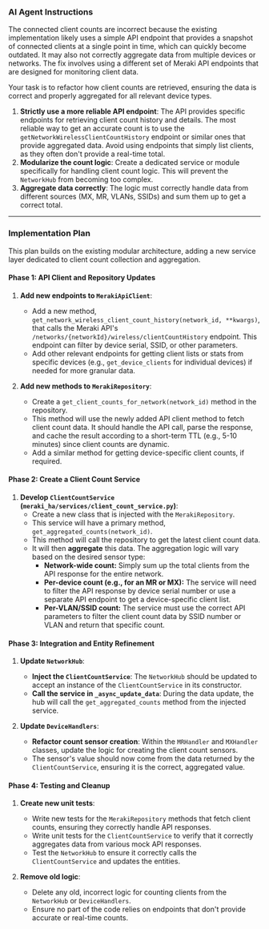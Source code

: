 ### AI Agent Instructions

The connected client counts are incorrect because the existing implementation likely uses a simple API endpoint that provides a snapshot of connected clients at a single point in time, which can quickly become outdated. It may also not correctly aggregate data from multiple devices or networks. The fix involves using a different set of Meraki API endpoints that are designed for monitoring client data.

Your task is to refactor how client counts are retrieved, ensuring the data is correct and properly aggregated for all relevant device types.

1.  **Strictly use a more reliable API endpoint**: The API provides specific endpoints for retrieving client count history and details. The most reliable way to get an accurate count is to use the `getNetworkWirelessClientCountHistory` endpoint or similar ones that provide aggregated data. Avoid using endpoints that simply list clients, as they often don't provide a real-time total.
2.  **Modularize the count logic**: Create a dedicated service or module specifically for handling client count logic. This will prevent the `NetworkHub` from becoming too complex.
3.  **Aggregate data correctly**: The logic must correctly handle data from different sources (MX, MR, VLANs, SSIDs) and sum them up to get a correct total. 

***

### Implementation Plan

This plan builds on the existing modular architecture, adding a new service layer dedicated to client count collection and aggregation.

#### Phase 1: API Client and Repository Updates

1.  **Add new endpoints to `MerakiApiClient`**:
    * Add a new method, `get_network_wireless_client_count_history(network_id, **kwargs)`, that calls the Meraki API's `/networks/{networkId}/wireless/clientCountHistory` endpoint. This endpoint can filter by device serial, SSID, or other parameters.
    * Add other relevant endpoints for getting client lists or stats from specific devices (e.g., `get_device_clients` for individual devices) if needed for more granular data.

2.  **Add new methods to `MerakiRepository`**:
    * Create a `get_client_counts_for_network(network_id)` method in the repository.
    * This method will use the newly added API client method to fetch client count data. It should handle the API call, parse the response, and cache the result according to a short-term TTL (e.g., 5-10 minutes) since client counts are dynamic.
    * Add a similar method for getting device-specific client counts, if required.

#### Phase 2: Create a Client Count Service

1.  **Develop `ClientCountService` (`meraki_ha/services/client_count_service.py`)**:
    * Create a new class that is injected with the `MerakiRepository`.
    * This service will have a primary method, `get_aggregated_counts(network_id)`.
    * This method will call the repository to get the latest client count data.
    * It will then **aggregate** this data. The aggregation logic will vary based on the desired sensor type:
        * **Network-wide count:** Simply sum up the total clients from the API response for the entire network.
        * **Per-device count (e.g., for an MR or MX):** The service will need to filter the API response by device serial number or use a separate API endpoint to get a device-specific client list.
        * **Per-VLAN/SSID count:** The service must use the correct API parameters to filter the client count data by SSID number or VLAN and return that specific count.

#### Phase 3: Integration and Entity Refinement

1.  **Update `NetworkHub`**:
    * **Inject the `ClientCountService`**: The `NetworkHub` should be updated to accept an instance of the `ClientCountService` in its constructor.
    * **Call the service in `_async_update_data`**: During the data update, the hub will call the `get_aggregated_counts` method from the injected service.

2.  **Update `DeviceHandlers`**:
    * **Refactor count sensor creation**: Within the `MRHandler` and `MXHandler` classes, update the logic for creating the client count sensors.
    * The sensor's value should now come from the data returned by the `ClientCountService`, ensuring it is the correct, aggregated value.

#### Phase 4: Testing and Cleanup

1.  **Create new unit tests**:
    * Write new tests for the `MerakiRepository` methods that fetch client counts, ensuring they correctly handle API responses.
    * Write unit tests for the `ClientCountService` to verify that it correctly aggregates data from various mock API responses.
    * Test the `NetworkHub` to ensure it correctly calls the `ClientCountService` and updates the entities.

2.  **Remove old logic**:
    * Delete any old, incorrect logic for counting clients from the `NetworkHub` or `DeviceHandlers`.
    * Ensure no part of the code relies on endpoints that don't provide accurate or real-time counts.
